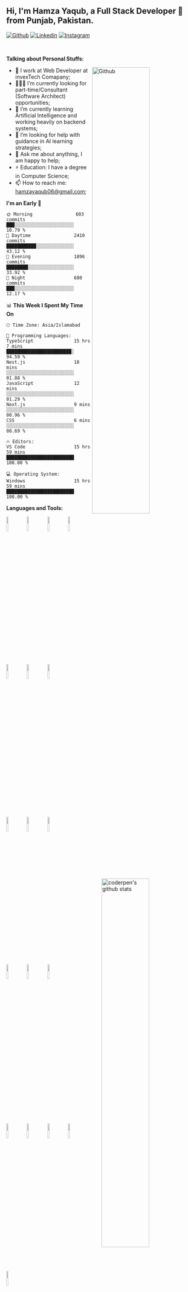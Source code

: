 
## Hi, I'm Hamza Yaqub, a Full Stack Developer 🚀 from Punjab, Pakistan.

[![Github](https://img.shields.io/badge/-Github-000?style=flat&logo=Github&logoColor=white)](https://github.com/mr-hamza-yaqub)
[![Linkedin](https://img.shields.io/badge/-LinkedIn-blue?style=flat&logo=Linkedin&logoColor=white)](https://www.linkedin.com/in/mr-hamza-yaqub/)
[![Instagram](https://img.shields.io/badge/-Instagram-c13584?style=flat&labelColor=c13584&logo=instagram&logoColor=white)](https://www.instagram.com/mr_hamza_07860?igsh=d2F0Z2NqNzFrODV5)

&nbsp;

<!-- Talking about you -->
**Talking about Personal Stuffs:**

<!-- Any image aligned to the right. Beware the width -->
<img width="55%" align="right" alt="Github" src="https://i.gifer.com/3AyY.gif" />

- 💼 I work at Web Developer at invexTech Comapany;
- 👨🏽‍💻 I’m currently looking for part-time/Consultant (Software Architect) opportunities;
- 🌱 I’m currently learning Artificial Intelligence and working heavily on backend systems; 
- 🤔 I’m looking for help with guidance in AI learning strategies;
- 💬 Ask me about anything, I am happy to help;
- ⚡️ Education: I have a degree in Computer Science;
- 📫 How to reach me: hamzayaqub06@gmail.com;

<!--START_SECTION:waka-->
**I'm an Early 🐤** 

```text
🌞 Morning                603 commits         ███░░░░░░░░░░░░░░░░░░░░░░   10.79 % 
🌆 Daytime                2410 commits        ███████████░░░░░░░░░░░░░░   43.12 % 
🌃 Evening                1896 commits        ████████░░░░░░░░░░░░░░░░░   33.92 % 
🌙 Night                  680 commits         ███░░░░░░░░░░░░░░░░░░░░░░   12.17 % 
```


📊 **This Week I Spent My Time On** 

```text
🕑︎ Time Zone: Asia/Islamabad

💬 Programming Languages: 
TypeScript               15 hrs 7 mins       ████████████████████████░   94.59 % 
Nest.js                  18 mins             ░░░░░░░░░░░░░░░░░░░░░░░░░   01.88 % 
JavaScript               12 mins             ░░░░░░░░░░░░░░░░░░░░░░░░░   01.29 % 
Next.js                  9 mins              ░░░░░░░░░░░░░░░░░░░░░░░░░   00.96 % 
CSS                      6 mins              ░░░░░░░░░░░░░░░░░░░░░░░░░   00.69 % 

🔥 Editors: 
VS Code                  15 hrs 59 mins      █████████████████████████   100.00 % 

💻 Operating System: 
Windows                  15 hrs 59 mins      █████████████████████████   100.00 % 
```

**Languages and Tools:** 

<!-- Your github readme stats
You can use this api: https://github.com/anuraghazra/github-readme-stats
-->
<p>
  <a href="https://github.com/coderpen-me">
    <img width="50%" align="right" alt="coderpen's github stats" src="https://github-readme-stats.vercel.app/api?username=coderpen-me&show_icons=true&hide_border=true" />
  </a>
  
  <!-- Your languages and tools. Be careful with the alignment. 
  You can use this sites to get logos: https://www.vectorlogo.zone or https://simpleicons.org/
  -->
  <code><img width="10%" src="https://www.vectorlogo.zone/logos/reactjs/reactjs-ar21.svg"></code>
  <code><img width="10%" src="https://www.vectorlogo.zone/logos/mongodb/mongodb-ar21.svg"></code>
  <code><img width="10%" src="https://www.vectorlogo.zone/logos/javascript/javascript-ar21.svg"></code>
  <code><img width="10%" src="https://www.vectorlogo.zone/logos/getbootstrap/getbootstrap-ar21.svg"></code>
  <br />
  <code><img width="10%" src="https://www.vectorlogo.zone/logos/nodejs/nodejs-ar21.svg"></code>
  <code><img width="10%" src="https://www.vectorlogo.zone/logos/w3_html5/w3_html5-ar21.svg"></code>
  <code><img width="10%" src="https://www.vectorlogo.zone/logos/expressjs/expressjs-ar21.svg"></code>
 
 
  <code><img width="10%" src="https://www.vectorlogo.zone/logos/mysql/mysql-ar21.svg"></code>
  <code><img width="10%" src="https://www.vectorlogo.zone/logos/postgresql/postgresql-ar21.svg"></code>
  <code><img width="10%" src="https://www.vectorlogo.zone/logos/mongodb/mongodb-ar21.svg"></code>
  <br />
  <code><img width="10%" src="https://www.vectorlogo.zone/logos/typescriptlang/typescriptlang-ar21.svg"></code>
  <code><img width="10%" src="https://www.vectorlogo.zone/logos/java/java-ar21.svg"></code>
  <code><img width="10%" src="https://www.vectorlogo.zone/logos/tailwindcss/tailwindcss-ar21.svg"></code>
 
  <br />
  <code><img width="10%" src="https://www.vectorlogo.zone/logos/visualstudio_code/visualstudio_code-ar21.svg"></code>
  <code><img width="10%" src="https://www.vectorlogo.zone/logos/opencv/opencv-ar21.svg"></code>
  <code><img width="10%" src="https://www.vectorlogo.zone/logos/linux/linux-ar21.svg"></code>
  <code><img width="10%" src="https://www.vectorlogo.zone/logos/w3_css/w3_css-ar21.svg"></code>
  <code><img width="10%" src="https://www.vectorlogo.zone/logos/nestjs/nestjs-ar21.svg"></code>
</p>


